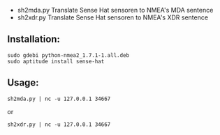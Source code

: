
- sh2mda.py Translate Sense Hat sensoren to NMEA's MDA sentence
- sh2xdr.py Translate Sense Hat sensoren to NMEA's XDR sentence


## Installation: ##
    sudo gdebi python-nmea2_1.7.1-1.all.deb
    sudo aptitude install sense-hat
    
## Usage: ##

    sh2mda.py | nc -u 127.0.0.1 34667
or


    sh2xdr.py | nc -u 127.0.0.1 34667
